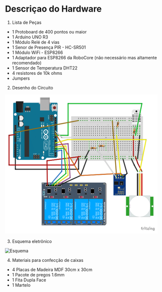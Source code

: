 # Descriçao do Hardware

1) Lista de Peças

* 1 Protoboard de 400 pontos ou maior
* 1 Arduino UNO R3
* 1 Módulo Relé de 4 vias
* 1 Senor de Presença PIR - HC-SR501
* 1 Módulo WiFi - ESP8266
* 1 Adaptador para ESP8266 da RoboCore (não necessário mas altamente recomendado)
* 1 Sensor de Temperatura DHT22
* 4 resistores de 10k ohms
* Jumpers

2) Desenho do Circuito

![Circuito](images/ProjetoCircuito-QuartAuto.png)

3) Esquema eletrônico

![Esquema](images/projetocasa_Esquemático.png)

4) Materiais para confecção de caixas

* 4 Placas de Madeira MDF 30cm x 30cm
* 1 Pacote de pregos 1.6mm
* 1 Fita Dupla Face
* 1 Martelo
